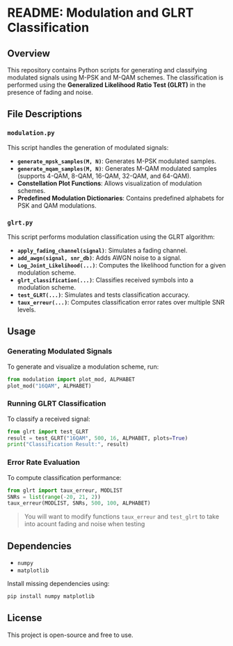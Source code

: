 # README: Modulation and GLRT Classification

## Overview

This repository contains Python scripts for generating and classifying modulated signals using M-PSK and M-QAM schemes. The classification is performed using the **Generalized Likelihood Ratio Test (GLRT)** in the presence of fading and noise.

## File Descriptions

### `modulation.py`

This script handles the generation of modulated signals:

- **`generate_mpsk_samples(M, N)`**: Generates M-PSK modulated samples.
- **`generate_mqam_samples(M, N)`**: Generates M-QAM modulated samples (supports 4-QAM, 8-QAM, 16-QAM, 32-QAM, and 64-QAM).
- **Constellation Plot Functions**: Allows visualization of modulation schemes.
- **Predefined Modulation Dictionaries**: Contains predefined alphabets for PSK and QAM modulations.

### `glrt.py`

This script performs modulation classification using the GLRT algorithm:

- **`apply_fading_channel(signal)`**: Simulates a fading channel.
- **`add_awgn(signal, snr_db)`**: Adds AWGN noise to a signal.
- **`Log_Joint_Likelihood(...)`**: Computes the likelihood function for a given modulation scheme.
- **`glrt_classification(...)`**: Classifies received symbols into a modulation scheme.
- **`test_GLRT(...)`**: Simulates and tests classification accuracy.
- **`taux_erreur(...)`**: Computes classification error rates over multiple SNR levels.

## Usage

### Generating Modulated Signals

To generate and visualize a modulation scheme, run:

```python
from modulation import plot_mod, ALPHABET
plot_mod("16QAM", ALPHABET)
```

### Running GLRT Classification

To classify a received signal:

```python
from glrt import test_GLRT
result = test_GLRT("16QAM", 500, 16, ALPHABET, plots=True)
print("Classification Result:", result)
```

### Error Rate Evaluation

To compute classification performance:

```python
from glrt import taux_erreur, MODLIST
SNRs = list(range(-20, 21, 2))
taux_erreur(MODLIST, SNRs, 500, 100, ALPHABET)
```

> You will want to modify functions  `taux_erreur` and `test_glrt` to take into acount fading and noise when testing

## Dependencies

- `numpy`
- `matplotlib`

Install missing dependencies using:

```bash
pip install numpy matplotlib
```

## License

This project is open-source and free to use.

